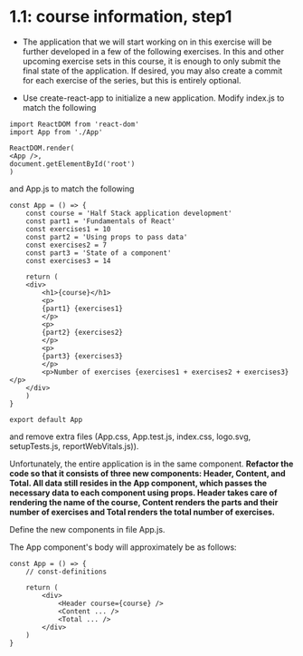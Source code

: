 # 1.1: course information, step1

- The application that we will start working on in this exercise will be further developed in a few of the following exercises. In this and other upcoming exercise sets in this course, it is enough to only submit the final state of the application. If desired, you may also create a commit for each exercise of the series, but this is entirely optional.

- Use create-react-app to initialize a new application. Modify index.js to match the following

```
import ReactDOM from 'react-dom'
import App from './App'

ReactDOM.render(
<App />,
document.getElementById('root')
)
```

and App.js to match the following

```
const App = () => {
    const course = 'Half Stack application development'
    const part1 = 'Fundamentals of React'
    const exercises1 = 10
    const part2 = 'Using props to pass data'
    const exercises2 = 7
    const part3 = 'State of a component'
    const exercises3 = 14

    return (
    <div>
        <h1>{course}</h1>
        <p>
        {part1} {exercises1}
        </p>
        <p>
        {part2} {exercises2}
        </p>
        <p>
        {part3} {exercises3}
        </p>
        <p>Number of exercises {exercises1 + exercises2 + exercises3}</p>
    </div>
    )
}

export default App
```

and remove extra files (App.css, App.test.js, index.css, logo.svg, setupTests.js, reportWebVitals.js)).

Unfortunately, the entire application is in the same component. <strong>Refactor the code so that it consists of three new components: Header, Content, and Total. All data still resides in the App component, which passes the necessary data to each component using props. Header takes care of rendering the name of the course, Content renders the parts and their number of exercises and Total renders the total number of exercises.</strong>

Define the new components in file App.js.

The App component's body will approximately be as follows:

```
const App = () => {
    // const-definitions

    return (
        <div>
            <Header course={course} />
            <Content ... />
            <Total ... />
        </div>
    )
}
```
